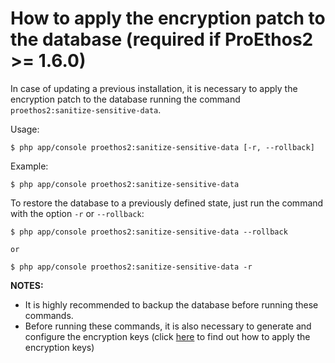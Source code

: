 How to apply the encryption patch to the database (required if ProEthos2 >= 1.6.0)
==================================================================================

In case of updating a previous installation, it is necessary to apply the encryption patch to the database running the command `proethos2:sanitize-sensitive-data`.

Usage:

```
$ php app/console proethos2:sanitize-sensitive-data [-r, --rollback]
```

Example:

```
$ php app/console proethos2:sanitize-sensitive-data
```

To restore the database to a previously defined state, just run the command with the option `-r` or `--rollback`:

```
$ php app/console proethos2:sanitize-sensitive-data --rollback

or

$ php app/console proethos2:sanitize-sensitive-data -r
```

__NOTES:__
- It is highly recommended to backup the database before running these commands.
- Before running these commands, it is also necessary to generate and configure the encryption keys (click [here](how-to-install-proethos2-in-ubuntu.md#encryption-keys-required-if-proethos2--160) to find out how to apply the encryption keys)